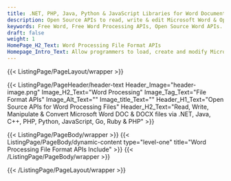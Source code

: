 ```yaml
---
title: .NET, PHP, Java, Python & JavaScript Libraries for Word Documents
description: Open Source APIs to read, write & edit Microsoft Word & OpenOffice file formats using .NET, Java, Python, PHP & JavaScript Framework.
keywords: Free Word, Free Word Processing APIs, Open Source Word APIs. Open Source APIs, Free .NET Word API, Free Java Word API, Free Python API, Free JavaScript API
draft: false
weight: 1
HomePage_H2_Text: Word Processing File Format APIs
Homepage_Intro_Text: Allow programmers to load, create and modify Microsoft Word files from any type of application
---
```


{{< ListingPage/PageLayout/wrapper >}}

{{< ListingPage/PageHeader/header-text
Header_Image="header-image.png"
Image_H2_Text="Word Processing"
Image_Tag_Text="File Format APIs"
Image_Alt_Text=""
Image_title_Text=""
Header_H1_Text="Open Source APIs for Word Processing Files"
Header_H2_Text="Read, Write, Manipulate & Convert Microsoft Word DOC & DOCX files via .NET, Java, C++, PHP, Python, JavaScript, Go, Ruby & PHP" >}}

{{< ListingPage/PageBody/wrapper >}}
{{< ListingPage/PageBody/dynamic-content type="level-one" title="Word Processing File Format APIs Include" >}}
{{< /ListingPage/PageBody/wrapper >}}

{{< /ListingPage/PageLayout/wrapper >}}